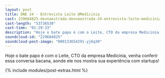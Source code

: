 ```yaml
---
layout: post
title: DNE 24 - Entrevista Leite @Medicinia
cast: 229684825-devnaestrada-devnaestrada-24-entrevista-leite-medicinia.mp3
cast-length: "53736530"
cast-time: "01:29:33"
description: "Hoje o bate papo é com o Leite, CTO da empresa Medicinia, venha conferir essa conversa bacana, aonde ele nos mostra sua experiência com startups!"
soundcloud-id: "229684825"
soundcloud-post-image: "000133654291-yj6q30"
---
```


Hoje o bate papo é com o Leite, CTO da empresa Medicinia, venha conferir essa conversa bacana, aonde ele nos mostra sua experiência com startups!

{% include modules/post-extras.html %}